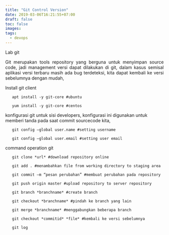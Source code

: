 ```yaml
---
title: "Git Control Version"
date: 2019-03-06T16:21:55+07:00
draft: false
toc: false
images:
tags:
  - devops
---
```

Lab git

<div style="text-align: justify">Git merupakan tools repository yang berguna untuk menyimpan source code, jadi management versi dapat dilakukan di git, dalam kasus semisal aplikasi versi terbaru masih ada bug terdeteksi, kita dapat kembali ke versi sebelumnya dengan mudah,</div>

Install git client
```
   apt install -y git-core #ubuntu

   yum install -y git-core #centos
```
konfigurasi git untuk sisi developers, konfigurasi ini digunakan untuk memberi tanda pada saat commit sourcecode kita,
```
   git config –global user.name #setting username

   git config –global user.email #setting user email
```
command operation git
```
   git clone *url* #download repository online

   git add . #menambahkan file from working directory to staging area

   git commit –m “pesan perubahan” #membuat perubahan pada repository

   git push origin master #upload repository to server repository

   git branch *branchname* #create branch

   git checkout *branchname* #pindah ke branch yang lain  

   git merge *branchname* #menggabungkan beberapa branch
```

```
   git checkout *commitid* *file* #kembali ke versi sebelumnya
```
```
   git log
```
